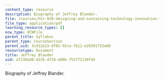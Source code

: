 ```yaml
---
content_type: resource
description: Biography of Jeffrey Blander.
file: /courses/hst-939-designing-and-sustaining-technology-innovation-for-global-health-practice-spring-2008/af230ad8d2264f244d0bf527f2130fd4_blander_bio.pdf
file_type: application/pdf
learning_resource_types: []
ocw_type: OCWFile
parent_title: Syllabus
parent_type: CourseSection
parent_uid: 3cd12e23-df02-92ca-7b12-e29391732e68
resourcetype: Document
title: Jeffrey Blander
uid: af230ad8-d226-4f24-4d0b-f527f2130fd4
---
```

Biography of Jeffrey Blander.

